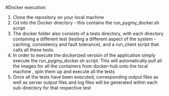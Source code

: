 #Docker execution:

1. Clone the repository on your local machine
2. Cd into the Docker directory - this contains the run_pygmy_docker.sh script
3. The docker folder also consists of a tests directory, with each directory containing a
different test (testing a different aspect of the system - caching, consistency and fault
tolerance), and a run_client script that calls all these tests.
4. In order to execute the dockerized version of the application simply execute the
run_pygmy_docker.sh script. This will automatically pull all the images for all the
containers from docker-hub onto the local machine , spin them up and execute all the
tests
5. Once all the tests have been executed, corresponding output files as well as server
output files and log files will be generated within each sub-directory for that respective
test